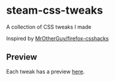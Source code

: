 # steam-css-tweaks
A collection of CSS tweaks I made

Inspired by [MrOtherGuy/firefox-csshacks](https://github.com/MrOtherGuy/firefox-csshacks)

## Preview
Each tweak has a preview [here](Screenshots.md).
